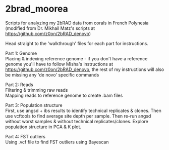 # 2brad_moorea
Scripts for analyzing my 2bRAD data from corals in French Polynesia (modified from Dr. Mikhail Matz's scripts at https://github.com/z0on/2bRAD_denovo)</br>

Head straight to the 'walkthrough' files for each part for instructions.

Part 1: Genome</br>
Placing & indexing reference genome - if you don't have a reference genome you'll have to follow Misha's instructions at https://github.com/z0on/2bRAD_denovo, the rest of my instructions will also be missing any 'de novo' specific commands

Part 2: Reads</br>
Filtering & trimming raw reads</br>
Mapping reads to reference genome to create .bam files

Part 3: Population structure</br>
First, use angsd + ibs results to identify technical replicates & clones. Then use vcftools to find average site depth per sample. Then re-run angsd without worst samples & without technical replicates/clones. Explore population structure in PCA & K plot. 

Part 4: FST outliers</br>
Using .vcf file to find FST outliers using Bayescan